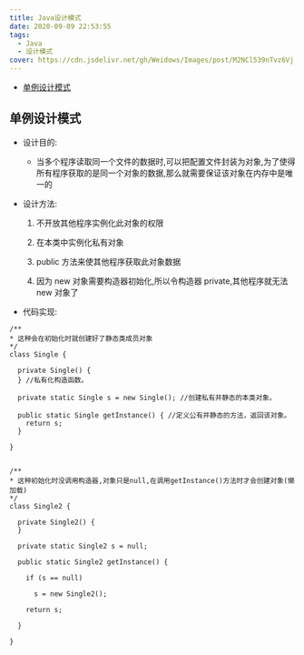 ```yaml
---
title: Java设计模式
date: 2020-09-09 22:53:55
tags:
  - Java
  - 设计模式
cover: https://cdn.jsdelivr.net/gh/Weidows/Images/post/M2NCl539nTvz6Vj.jpg
---
```


<!--
 * @Author: Weidows
 * @Date: 2020-09-09 22:53:55
 * @LastEditors: Weidows
 * @LastEditTime: 2021-02-13 17:07:54
 * @FilePath: \Weidowsd:\Game\Github\Blog-private\source\_posts\Java\design_pattern.md
-->

- [单例设计模式](#单例设计模式)

## 单例设计模式

- 设计目的:
  - 当多个程序读取同一个文件的数据时,可以把配置文件封装为对象,为了使得所有程序获取的是同一个对象的数据,那么就需要保证该对象在内存中是唯一的
- 设计方法:

  1. 不开放其他程序实例化此对象的权限

  2. 在本类中实例化私有对象

  3. public 方法来使其他程序获取此对象数据

  4. 因为 new 对象需要构造器初始化,所以令构造器 private,其他程序就无法 new 对象了

- 代码实现:

```
/**
* 这种会在初始化时就创建好了静态类成员对象
*/
class Single {

  private Single() {
  } //私有化构造函数。

  private static Single s = new Single(); //创建私有并静态的本类对象。

  public static Single getInstance() { //定义公有并静态的方法，返回该对象。
    return s;
  }

}


/**
* 这种初始化时没调用构造器,对象只是null,在调用getInstance()方法时才会创建对象(懒加载)
*/
class Single2 {

  private Single2() {
  }

  private static Single2 s = null;

  public static Single2 getInstance() {

    if (s == null)

      s = new Single2();

    return s;

  }

}
```
